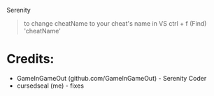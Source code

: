 Serenity

> to change cheatName to your cheat's name in VS ctrl + f (Find) 'cheatName'

# Credits:

- GameInGameOut (github.com/GameInGameOut) - Serenity Coder
- cursedseal (me) - fixes